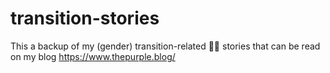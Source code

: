 # transition-stories
This a backup of my (gender) transition-related 🏳️‍⚧️ stories that can be read on my blog https://www.thepurple.blog/
